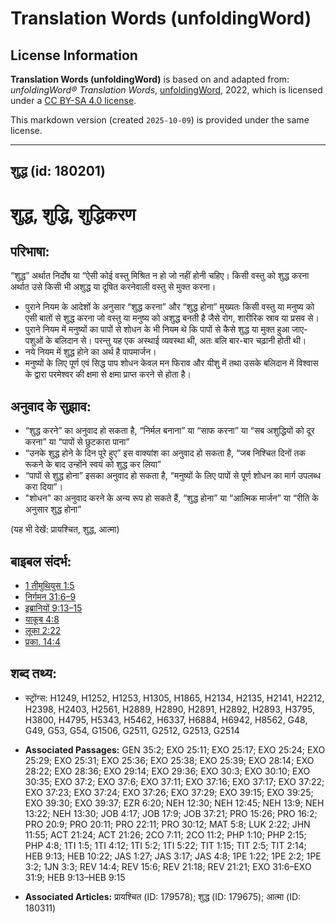 # Translation Words (unfoldingWord)

## License Information

**Translation Words (unfoldingWord)** is based on and adapted from: _unfoldingWord® Translation Words_, [unfoldingWord](https://unfoldingword.org/utw), 2022, which is licensed under a [CC BY-SA 4.0 license](https://creativecommons.org/licenses/by-sa/4.0/legalcode.en).

This markdown version (created `2025-10-09`) is provided under the same license.



--------------------------------

## शुद्ध (id: 180201)

शुद्ध, शुद्धि, शुद्धिकरण
========================

परिभाषा:
--------

“शुद्ध” अर्थात निर्दोष या “ऐसी कोई वस्तु मिश्रित न हो जो नहीं होनी चहिए। किसी वस्तु को शुद्ध करना अर्थात उसे किसी भी अशुद्ध या दूषित करनेवाली वस्तु से मुक्त करना।

* पुराने नियम के आदेशों के अनुसार “शुद्ध करना” और “शुद्ध होना” मुख्यतः किसी वस्तु या मनुष्य को एसी बातों से शुद्ध करना जो वस्तु या मनुष्य को अशुद्ध बनती है जैसे रोग, शारीरिक स्राव या प्रसव से।
* पुराने नियम में मनुष्यों का पापों से शोधन के भी नियम थे कि पापों से कैसे शुद्ध या मुक्त हुआ जाए\- पशुओं के बलिदान से। परन्तु यह एक अस्थाई व्यवस्था थी, अतः बलि बार\-बार चढ़ानी होती थी।
* नये नियम में शुद्ध होने का अर्थ है पापमार्जन।
* मनुष्यों के लिए पूर्ण एवं सिद्ध पाप शोधन केवल मन फिराव और यीशु में तथा उसके बलिदान में विश्वास के द्वारा परमेश्वर की क्षमा से क्षमा प्राप्त करने से होता है।

अनुवाद के सुझाव:
----------------

* “शुद्ध करने” का अनुवाद हो सकता है, “निर्मल बनाना” या “साफ करना” या “सब अशुद्धियों को दूर करना” या “पापों से छुटकारा पाना”
* “उनके शुद्ध होने के दिन पूरे हुए” इस वाक्यांश का अनुवाद हो सकता है, “जब निश्चित दिनों तक रूकने के बाद उन्होंने स्वयं को शुद्ध कर लिया”
* “पापों से शुद्ध होना” इसका अनुवाद हो सकता है, “मनुष्यों के लिए पापों से पूर्ण शोधन का मार्ग उपलब्ध करा दिया”।
* "शोधन" का अनुवाद करने के अन्य रूप हो सकते हैं, “शुद्ध होना” या “आत्मिक मार्जन” या “रीति के अनुसार शुद्ध होना”

(यह भी देखें: प्रायश्चित, शुद्ध, आत्मा)

बाइबल संदर्भ:
-------------

* [1 तीमुथियुस 1:5](https://ref.ly/1Tim0:0)
* [निर्गमन 31:6–9](https://ref.ly/Exod31:6-Exod31:9)
* [इब्रानियों 9:13–15](rc;//hi/tn/help/heb/09/13)
* [याकूब 4:8](https://ref.ly/Jas4:8)
* [लूका 2:22](https://ref.ly/Luke2:22)
* [प्रका. 14:4](https://ref.ly/Rev14:4)

शब्द तथ्य:
----------

* स्ट्रोंग्स: H1249, H1252, H1253, H1305, H1865, H2134, H2135, H2141, H2212, H2398, H2403, H2561, H2889, H2890, H2891, H2892, H2893, H3795, H3800, H4795, H5343, H5462, H6337, H6884, H6942, H8562, G48, G49, G53, G54, G1506, G2511, G2512, G2513, G2514

* **Associated Passages:** GEN 35:2; EXO 25:11; EXO 25:17; EXO 25:24; EXO 25:29; EXO 25:31; EXO 25:36; EXO 25:38; EXO 25:39; EXO 28:14; EXO 28:22; EXO 28:36; EXO 29:14; EXO 29:36; EXO 30:3; EXO 30:10; EXO 30:35; EXO 37:2; EXO 37:6; EXO 37:11; EXO 37:16; EXO 37:17; EXO 37:22; EXO 37:23; EXO 37:24; EXO 37:26; EXO 37:29; EXO 39:15; EXO 39:25; EXO 39:30; EXO 39:37; EZR 6:20; NEH 12:30; NEH 12:45; NEH 13:9; NEH 13:22; NEH 13:30; JOB 4:17; JOB 17:9; JOB 37:21; PRO 15:26; PRO 16:2; PRO 20:9; PRO 20:11; PRO 22:11; PRO 30:12; MAT 5:8; LUK 2:22; JHN 11:55; ACT 21:24; ACT 21:26; 2CO 7:11; 2CO 11:2; PHP 1:10; PHP 2:15; PHP 4:8; 1TI 1:5; 1TI 4:12; 1TI 5:2; 1TI 5:22; TIT 1:15; TIT 2:5; TIT 2:14; HEB 9:13; HEB 10:22; JAS 1:27; JAS 3:17; JAS 4:8; 1PE 1:22; 1PE 2:2; 1PE 3:2; 1JN 3:3; REV 14:4; REV 15:6; REV 21:18; REV 21:21; EXO 31:6–EXO 31:9; HEB 9:13–HEB 9:15
* **Associated Articles:** प्रायश्चित (ID: 179578); शुद्ध (ID: 179675); आत्मा (ID: 180311)

